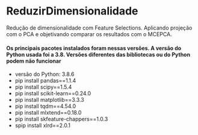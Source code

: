 # ReduzirDimensionalidade
Redução de dimensionalidade com Feature Selections. Aplicando projeção com o PCA e objetivando comparar os resultados com o MCEPCA.

#### Os principais pacotes instalados foram nessas versões. A versão do Python usada foi a 3.8. Versões diferentes das bibliotecas ou do Python podem não funcionar
* versão do Python: 3.8.6
* pip install pandas==1.1.4
* pip install scipy==1.5.4
* pip install scikit-learn==0.24.0
* pip install matplotlib==3.3.3
* pip install tqdm==4.54.0
* pip install mlxtend==0.18.0
* pip install skfeature-chappers==1.0.3
* spip install xlrd==2.0.1